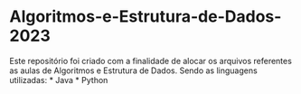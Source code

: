 # Algoritmos-e-Estrutura-de-Dados-2023
Este repositório foi criado com a finalidade de alocar os arquivos referentes as aulas de Algoritmos e Estrutura de Dados. Sendo as linguagens utilizadas: * Java * Python
